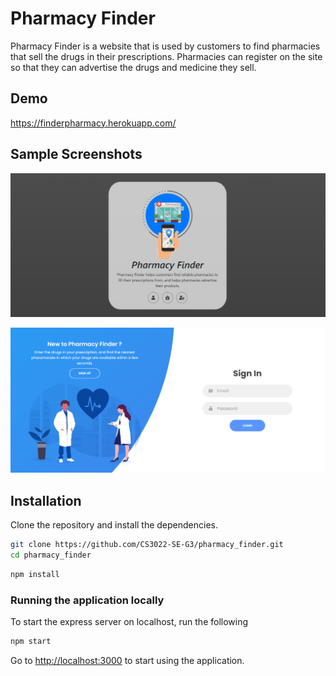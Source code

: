 # Pharmacy Finder

Pharmacy Finder is a website that is used by customers to find pharmacies that sell the drugs in their prescriptions.
Pharmacies can register on the site so that they can advertise the drugs and medicine they sell.

## Demo

https://finderpharmacy.herokuapp.com/

## Sample Screenshots

![Alt text](/screenshots/Home.png?raw=true "Home Page")
  
![Alt text](/screenshots/SignIn.png?raw=true "Customer Sign In page")


## Installation

Clone the repository and install the dependencies.

```bash
git clone https://github.com/CS3022-SE-G3/pharmacy_finder.git
cd pharmacy_finder
```

```bash
npm install
```
### Running the application locally

To start the express server on localhost, run the following

```bash
npm start
```
Go to [http://localhost:3000](http://localhost:3000) to start using the application.

